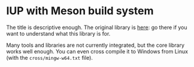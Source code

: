 # IUP with Meson build system

The title is descriptive enough. The original library is [here](https://www.tecgraf.puc-rio.br/iup/): go there if you want to understand what this library is for.

Many tools and libraries are not currently integrated, but the core library works well enough. You can even cross compile it to Windows from Linux (with the `cross/mingw-w64.txt` file).